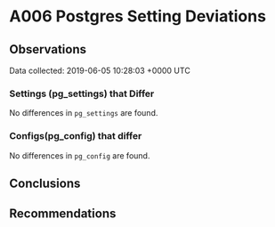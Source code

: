# A006 Postgres Setting Deviations #

## Observations ##
Data collected: 2019-06-05 10:28:03 +0000 UTC  

### Settings (pg_settings) that Differ ###

No differences in `pg_settings` are found.

### Configs(pg_config) that differ ###

No differences in `pg_config` are found.



## Conclusions ##


## Recommendations ##

